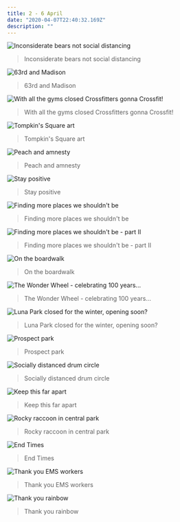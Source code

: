 ```yaml
---
title: 2 - 6 April
date: "2020-04-07T22:40:32.169Z"
description: ""
---
```


![Inconsiderate bears not social distancing](./IMG_0089.jpg)
> Inconsiderate bears not social distancing

![63rd and Madison](./IMG_0092.jpg)
> 63rd and Madison

![With all the gyms closed Crossfitters gonna Crossfit!](./IMG_0103.jpg)
> With all the gyms closed Crossfitters gonna Crossfit!

![Tompkin's Square art](./IMG_0125.jpg)
> Tompkin's Square art

![Peach and amnesty](./IMG_0127.jpg)
> Peach and amnesty

![Stay positive](./IMG_2484.jpg)
> Stay positive

![Finding more places we shouldn't be](./IMG_0168.jpg)
> Finding more places we shouldn't be

![Finding more places we shouldn't be - part II](./IMG_0196.jpg)
> Finding more places we shouldn't be - part II

![On the boardwalk](./IMG_0230.jpg)
> On the boardwalk

![The Wonder Wheel - celebrating 100 years...](./IMG_0233.jpg)
> The Wonder Wheel - celebrating 100 years...

![Luna Park closed for the winter, opening soon?](./IMG_2517.jpg)
> Luna Park closed for the winter, opening soon?

![Prospect park](./IMG_0236.jpg)
> Prospect park

![Socially distanced drum circle](./IMG_0240.jpg)
> Socially distanced drum circle

![Keep this far apart](./IMG_2532.jpg)
> Keep this far apart

![Rocky raccoon in central park](./IMG_0284.jpg)
> Rocky raccoon in central park

<!-- ![6 feet and a double bass](./IMG_2536.jpg)
> 6 feet and a double bass -->

![End Times](./IMG_2546.jpg)
> End Times

![Thank you EMS workers](./IMG_2548.jpg)
> Thank you EMS workers

![Thank you rainbow](./IMG_2552.jpg)
> Thank you rainbow
